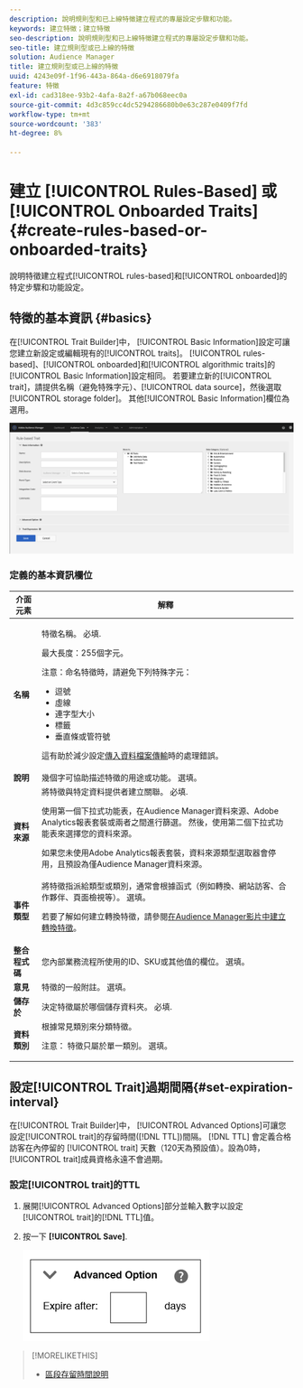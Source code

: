 ```yaml
---
description: 說明規則型和已上線特徵建立程式的專屬設定步驟和功能。
keywords: 建立特徵；建立特徵
seo-description: 說明規則型和已上線特徵建立程式的專屬設定步驟和功能。
seo-title: 建立規則型或已上線的特徵
solution: Audience Manager
title: 建立規則型或已上線的特徵
uuid: 4243e09f-1f96-443a-864a-d6e6918079fa
feature: 特徵
exl-id: cad318ee-93b2-4afa-8a2f-a67b068eec0a
source-git-commit: 4d3c859cc4dc5294286680b0e63c287e0409f7fd
workflow-type: tm+mt
source-wordcount: '383'
ht-degree: 8%

---
```


# 建立 [!UICONTROL Rules-Based] 或 [!UICONTROL Onboarded Traits] {#create-rules-based-or-onboarded-traits}

說明特徵建立程式[!UICONTROL rules-based]和[!UICONTROL onboarded]的特定步驟和功能設定。

<!-- c_tb_rules_traits.xml -->

## 特徵的基本資訊 {#basics}

在[!UICONTROL Trait Builder]中， [!UICONTROL Basic Information]設定可讓您建立新設定或編輯現有的[!UICONTROL traits]。 [!UICONTROL rules-based]、[!UICONTROL onboarded]和[!UICONTROL algorithmic traits]的[!UICONTROL Basic Information]設定相同。 若要建立新的[!UICONTROL trait]，請提供名稱（避免特殊字元）、[!UICONTROL data source]，然後選取[!UICONTROL storage folder]。 其他[!UICONTROL Basic Information]欄位為選用。

<!-- c_tb_basics.xml -->

![建立特徵](assets/create-trait.png)

### 定義的基本資訊欄位

<table id="table_42AEC7A5B22346C5BB996D2D36C56229"> 
 <thead> 
  <tr> 
   <th colname="col1" class="entry"> 介面元素 </th> 
   <th colname="col2" class="entry"> 解釋 </th> 
  </tr> 
 </thead>
 <tbody> 
  <tr> 
   <td colname="col1"> <b><span class="uicontrol"> 名稱</span></b> </td> 
   <td colname="col2"> <p>特徵名稱。 必填. </p> <p>最大長度：255個字元。 </p> <p> <p>注意：命名特徵時，請避免下列特殊字元： 
      <ul id="ul_AB38A333F21A4AA9B5656CBA69BA65E3"> 
       <li id="li_0E5033B540BC41E799075845388E85A7">逗號 </li> 
       <li id="li_B1A6C3E3FB98473A91E4675EE09460F0">虛線 </li> 
       <li id="li_579302FE34B64FE0AE3C751012839229">連字型大小 </li> 
       <li id="li_44890F738CC64E449CC2545D701ECBC7">標籤 </li> 
       <li id="li_C203837501A94342923C99A7DAD1ED61">垂直條或管符號 </li> 
      </ul> </p> </p> <p>這有助於減少設定<a href="../../integration/sending-audience-data/batch-data-transfer-explained/inbound-file-contents.md">傳入資料檔案傳輸</a>時的處理錯誤。 </p> </td> 
  </tr> 
  <tr> 
   <td colname="col1"> <b><span class="uicontrol"> 說明</span></b> </td> 
   <td colname="col2"> 幾個字可協助描述特徵的用途或功能。 選填。 </td> 
  </tr> 
  <tr> 
   <td colname="col1"> <b><span class="uicontrol"> 資料來源</span></b> </td> 
   <td colname="col2"> 將特徵與特定資料提供者建立關聯。 必填. <p>使用第一個下拉式功能表，在Audience Manager資料來源、Adobe Analytics報表套裝或兩者之間進行篩選。 然後，使用第二個下拉式功能表來選擇您的資料來源。</p><p> 如果您未使用Adobe Analytics報表套裝，資料來源類型選取器會停用，且預設為僅Audience Manager資料來源。</p>  </td> 
  </tr>
   <tr> 
   <td colname="col1"> <b><span class="uicontrol"> 事件類型</span></b> </td> 
   <td colname="col2"> 將特徵指派給類型或類別，通常會根據函式（例如轉換、網站訪客、合作夥伴、頁面檢視等）。 選填。 <p> 若要了解如何建立轉換特徵，請參閱<a href="https://docs.adobe.com/content/help/en/audience-manager-learn/tutorials/build-and-manage-audiences/traits-and-segments/creating-conversion-traits.html">在Audience Manager影片中建立轉換特徵</a>。 </p></td> 
  </tr> 
  <tr> 
   <td colname="col1"> <b><span class="uicontrol"> 整合程式碼</span></b> </td> 
   <td colname="col2"> 您內部業務流程所使用的ID、SKU或其他值的欄位。 選填。 </td> 
  </tr> 
  <tr> 
   <td colname="col1"> <b><span class="uicontrol"> 意見</span></b> </td> 
   <td colname="col2"> 特徵的一般附註。 選填。 </td> 
  </tr> 
  <tr> 
   <td colname="col1"> <b><span class="uicontrol"> 儲存於</span></b> </td> 
   <td colname="col2"> 決定特徵屬於哪個儲存資料夾。 必填. </td> 
  </tr> 
  <tr> 
   <td colname="col1"> <b><span class="uicontrol"> 資料類別</span></b> </td> 
   <td colname="col2"> 根據常見類別來分類特徵。 <p>注意： 特徵只屬於單一類別。 選填。 </p> </td> 
  </tr> 
 </tbody> 
</table>

## 設定[!UICONTROL Trait]過期間隔{#set-expiration-interval}

在[!UICONTROL Trait Builder]中， [!UICONTROL Advanced Options]可讓您設定[!UICONTROL trait]的存留時間([!DNL TTL])間隔。 [!DNL TTL] 會定義合格訪客在內停留的 [!UICONTROL trait] 天數（120天為預設值）。設為0時，[!UICONTROL trait]成員資格永遠不會過期。

<!-- t_tb_ttl.xml -->

### 設定[!UICONTROL trait]的TTL

1. 展開[!UICONTROL Advanced Options]部分並輸入數字以設定[!UICONTROL trait]的[!DNL TTL]值。
1. 按一下 **[!UICONTROL Save]**.

   ![](assets/TTL.png)

>[!MORELIKETHIS]
>
>* [區段存留時間說明](../../features/traits/segment-ttl-explained.md)

